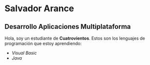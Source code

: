 # Salvador Arance
## Desarrollo Aplicaciones Multiplataforma

Hola, soy un estudiante de **Cuatrovientos**.
Estos son los lenguajes de programación que estoy aprendiendo:
- *Visual Basic*
- *Java*
